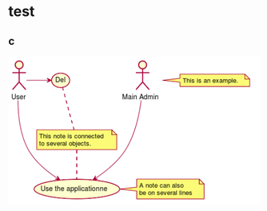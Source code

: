 # test
  
  
## c
  
  

![](assets/6502737a678bb17ce87446b2ac73203b0.png?0.6451166437858855)  
[](a_.md)
  
